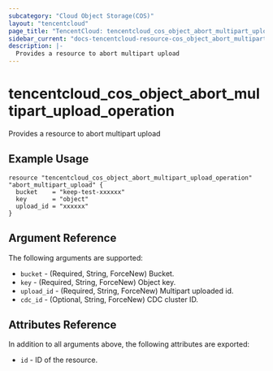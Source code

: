 ```yaml
---
subcategory: "Cloud Object Storage(COS)"
layout: "tencentcloud"
page_title: "TencentCloud: tencentcloud_cos_object_abort_multipart_upload_operation"
sidebar_current: "docs-tencentcloud-resource-cos_object_abort_multipart_upload_operation"
description: |-
  Provides a resource to abort multipart upload
---
```


# tencentcloud_cos_object_abort_multipart_upload_operation

Provides a resource to abort multipart upload

## Example Usage

```hcl
resource "tencentcloud_cos_object_abort_multipart_upload_operation" "abort_multipart_upload" {
  bucket    = "keep-test-xxxxxx"
  key       = "object"
  upload_id = "xxxxxx"
}
```

## Argument Reference

The following arguments are supported:

* `bucket` - (Required, String, ForceNew) Bucket.
* `key` - (Required, String, ForceNew) Object key.
* `upload_id` - (Required, String, ForceNew) Multipart uploaded id.
* `cdc_id` - (Optional, String, ForceNew) CDC cluster ID.

## Attributes Reference

In addition to all arguments above, the following attributes are exported:

* `id` - ID of the resource.



